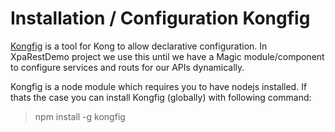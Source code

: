 # Installation / Configuration Kongfig

[Kongfig](https://github.com/mybuilder/kongfig) is a tool for Kong to allow declarative configuration. In XpaRestDemo project we use this until we have a Magic module/component to configure services and routs for our APIs dynamically.  

Kongfig is a node module which requires you to have nodejs installed. If thats the case you can install Kongfig (globally) with following command:
> npm install -g kongfig
